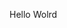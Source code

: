 Hello Wolrd





















































































































































































































































































































































































































































































































































































































































































































































































































































































